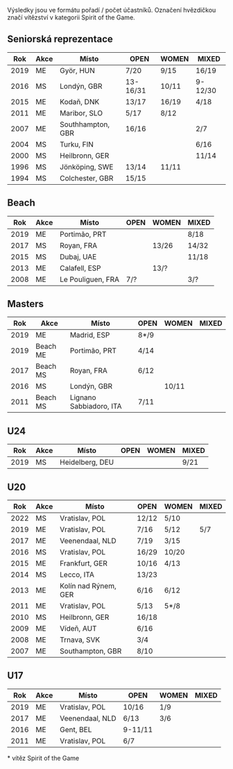 Výsledky jsou ve formátu pořadí / počet účastníků.
Označení hvězdičkou značí vítězství v kategorii Spirit of the Game.

## Seniorská reprezentace

| Rok  | Akce | Místo            | OPEN     | WOMEN | MIXED   |
| ---- | ---- | ---------------- | -------- | ----- | ------- |
| 2019 | ME   | Györ, HUN        | 7/20     | 9/15  | 16/19   |
| 2016 | MS   | Londýn, GBR      | 13-16/31 | 10/11 | 9-12/30 |
| 2015 | ME   | Kodaň, DNK       | 13/17    | 16/19 | 4/18    |
| 2011 | ME   | Maribor, SLO     | 5/17     | 8/12  |         |
| 2007 | ME   | Southhampton, GBR| 16/16    |       | 2/7     |
| 2004 | MS   | Turku, FIN       |          |       | 6/16    |
| 2000 | MS   | Heilbronn, GER   |          |       | 11/14   |
| 1996 | MS   | Jönköping, SWE   | 13/14    | 11/11 |         |
| 1994 | MS   | Colchester, GBR  | 15/15    |       |         |

## Beach

| Rok  | Akce | Místo             | OPEN | WOMEN | MIXED |
| ---- | ---- | ----------------- | ---- | ----- | ----- |
| 2019 | ME   | Portimão, PRT     |      |       | 8/18  |
| 2017 | MS   | Royan, FRA        |      | 13/26 | 14/32 |
| 2015 | MS   | Dubaj, UAE        |      |       | 11/18 |
| 2013 | ME   | Calafell, ESP     |      | 13/?  |       |
| 2008 | ME   | Le Pouliguen, FRA | 7/?  |       | 3/?   |

## Masters

| Rok  | Akce     | Místo                   | OPEN  | WOMEN | MIXED |
| ---- | -------- | ----------------------- | ----- | ----- | ----- |
| 2019 | ME       | Madrid, ESP             | 8\*/9 |       |       |
| 2019 | Beach ME | Portimão, PRT           | 4/14  |       |       |
| 2017 | Beach MS | Royan, FRA              | 6/12  |       |       |
| 2016 | MS       | Londýn, GBR             |       | 10/11 |       |
| 2011 | Beach MS | Lignano Sabbiadoro, ITA | 7/11  |       |       |

## U24

| Rok  | Akce | Místo           | OPEN | WOMEN | MIXED |
| ---- | ---- | --------------- | ---- | ----- | ----- |
| 2019 | MS   | Heidelberg, DEU |      |       | 9/21  |

## U20

| Rok  | Akce | Místo                | OPEN  | WOMEN | MIXED |
| ---- | ---- | -------------------- | ----- | ----- | ----- |
| 2022 | MS   | Vratislav, POL       | 12/12 | 5/10  |       |
| 2019 | ME   | Vratislav, POL       | 7/16  | 5/12  | 5/7   |
| 2017 | ME   | Veenendaal, NLD      | 7/19  | 3/15  |       |
| 2016 | MS   | Vratislav, POL       | 16/29 | 10/20 |       |
| 2015 | ME   | Frankfurt, GER       | 10/16 | 4/13  |       |
| 2014 | MS   | Lecco, ITA           | 13/23 |       |       |
| 2013 | ME   | Kolín nad Rýnem, GER | 6/16  | 6/12  |       |
| 2011 | ME   | Vratislav, POL       | 5/13  | 5*/8  |       |
| 2010 | MS   | Heilbronn, GER       | 16/18 |       |       |
| 2009 | ME   | Vídeň, AUT           | 6/16  |       |       |
| 2008 | ME   | Trnava, SVK          | 3/4   |       |       |
| 2007 | ME   | Southampton, GBR     | 8/10  |       |       |

## U17

| Rok  | Akce | Místo           | OPEN   | WOMEN | MIXED |
| ---- | ---- | --------------- | ------ | ----- | ----- |
| 2019 | ME   | Vratislav, POL  | 10/16  | 1/9   |       |
| 2017 | ME   | Veenendaal, NLD | 6/13   | 3/6   |       |
| 2016 | ME   | Gent, BEL       | 9-11/11|       |       |
| 2011 | ME   | Vratislav, POL  | 6/7    |       |       |

\* vítěz Spirit of the Game
